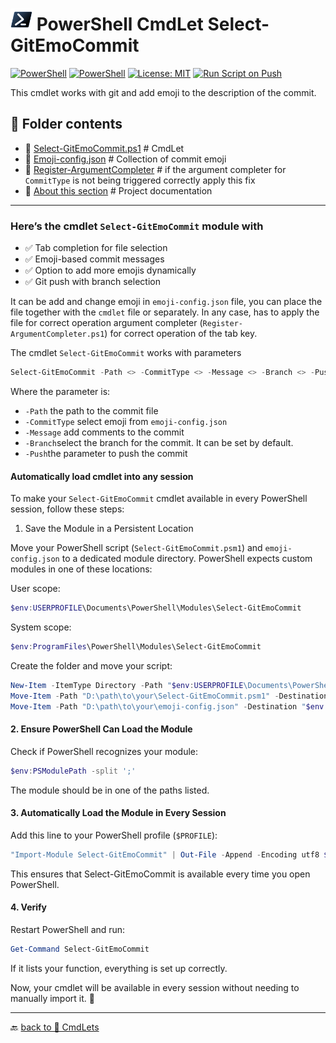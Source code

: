 # <img src="../../../Assets/Powershell.svg" width="35" alt="PowerShell"> PowerShell CmdLet Select-GitEmoCommit

[![PowerShell](https://custom-icon-badges.demolab.com/badge/.-Microsoft-blue.svg?style=flat&logo=powershell-core-eyecatch32&logoColor=white)](https://learn.microsoft.com/en-us/powershell/scripting/install/installing-powershell-on-windows?view=powershell-7.5)
[![PowerShell](https://img.shields.io/badge/PowerShell-5.1%2B-blue?logo=powershell)](https://docs.microsoft.com/en-us/powershell/)
[![License: MIT](https://img.shields.io/badge/License-MIT-green.svg)](https://opensource.org/licenses/MIT)
[![Run Script on Push](https://github.com/KR-Sew/Scripting/actions/workflows/bash.yml/badge.svg)](https://github.com/KR-Sew/Scripting/actions/workflows/bash.yml)

This cmdlet works with git and add emoji to the description of the commit.

## 📂 Folder contents  

- 📄 [Select-GitEmoCommit.ps1](Select-GitEmoCommit.ps1) # CmdLet
- 📄 [Emoji-config.json](emoji-config.json) # Collection of commit emoji
- 📄 [Register-ArgumentCompleter](./Register-ArgumentCompleter.ps1) # if the argument completer for `CommitType` is not being triggered correctly apply this fix
- 📄 [About this section](ReadMe.md) # Project documentation

---

### Here’s the cmdlet `Select-GitEmoCommit` module with

- ✅ Tab completion for file selection
- ✅ Emoji-based commit messages
- ✅ Option to add more emojis dynamically
- ✅ Git push with branch selection

It can be add and change emoji in `emoji-config.json` file, you can place the file together with the `cmdlet` file or separately. In any case, has to apply the file for correct operation argument completer (`Register-ArgumentCompleter.ps1`) for correct operation of the tab key.

The cmdlet `Select-GitEmoCommit` works with parameters

```powershell
Select-GitEmoCommit -Path <> -CommitType <> -Message <> -Branch <> -Push
```

Where the parameter is:

- `-Path` the path to the commit file
- `-CommitType` select emoji from `emoji-config.json`
- `-Message` add comments to the commit
- `-Branch`select the branch for the commit. It can be set by default.
- `-Push`the parameter to push the commit

#### Automatically load cmdlet into any session

To make your `Select-GitEmoCommit` cmdlet available in every PowerShell session, follow these steps:

1. Save the Module in a Persistent Location

Move your PowerShell script (`Select-GitEmoCommit.psm1`) and `emoji-config.json` to a dedicated module directory. PowerShell expects custom modules in one of these locations:

User scope:

```powershell
$env:USERPROFILE\Documents\PowerShell\Modules\Select-GitEmoCommit
```

System scope:

```powershell
$env:ProgramFiles\PowerShell\Modules\Select-GitEmoCommit
```

Create the folder and move your script:

```powershell
New-Item -ItemType Directory -Path "$env:USERPROFILE\Documents\PowerShell\Modules\Select-GitEmoCommit" -Force
Move-Item -Path "D:\path\to\your\Select-GitEmoCommit.psm1" -Destination "$env:USERPROFILE\Documents\PowerShell\Modules\Select-GitEmoCommit\"
Move-Item -Path "D:\path\to\your\emoji-config.json" -Destination "$env:USERPROFILE\Documents\Power
```

#### 2. Ensure PowerShell Can Load the Module

Check if PowerShell recognizes your module:

```powershell
$env:PSModulePath -split ';'
```

The module should be in one of the paths listed.

#### 3. Automatically Load the Module in Every Session

Add this line to your PowerShell profile (`$PROFILE`):

```powershell
"Import-Module Select-GitEmoCommit" | Out-File -Append -Encoding utf8 $PROFILE
```

This ensures that Select-GitEmoCommit is available every time you open PowerShell.

#### 4. Verify

Restart PowerShell and run:

```powershell
Get-Command Select-GitEmoCommit
```

If it lists your function, everything is set up correctly.

Now, your cmdlet will be available in every session without needing to manually import it. 🚀

---

🔙 [back to 📂 CmdLets](../)
